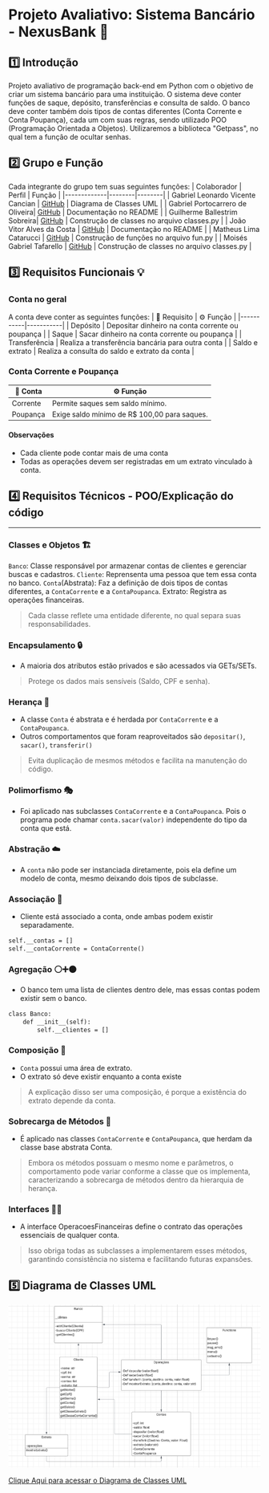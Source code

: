 # Projeto Avaliativo: Sistema Bancário - NexusBank 💸
## 1️⃣ Introdução
Projeto avaliativo de programação back-end em Python com o objetivo de criar um sistema bancário para uma instituição. O sistema deve conter funções de saque, depósito, transferências e consulta de saldo. O banco deve conter também dois tipos de contas diferentes (Conta Corrente e Conta Poupança), cada um com suas regras, sendo utilizado POO (Programação Orientada a Objetos). Utilizaremos a biblioteca "Getpass", no qual tem a função de ocultar senhas.
## 2️⃣ Grupo e Função
Cada integrante do grupo tem suas seguintes funções:
| Colaborador | Perfil | Função |
|-------------|--------|--------|
| Gabriel Leonardo Vicente Cancian | [GitHub](https://github.com/GabrielLeonardoVC) | Diagrama de Classes UML |
| Gabriel Portocarrero de Oliveira| [GitHub](https://github.com/GabrielPortocarrero) | Documentação no README |
| Guilherme Ballestrim Sobreira| [GitHub](https://github.com/GuilhermeBallestrim) | Construção de classes no arquivo classes.py |
| João Vitor Alves da Costa  | [GitHub](https://github.com/Joaovacosta) | Documentação no README |
| Matheus Lima Catarucci | [GitHub](https://github.com/MatheusCatarucci) | Construção de funções no arquivo fun.py |
| Moisés Gabriel Tafarello | [GitHub](https://github.com/MoisesTafarello) | Construção de classes no arquivo classes.py |
## 3️⃣ Requisitos Funcionais 💡
### Conta no geral
A conta deve conter as seguintes funções:
| 🧩 Requisito | ⚙ Função |
|-----------|-----------|
| Depósito | Depositar dinheiro na conta corrente ou poupança |
| Saque | Sacar dinheiro na conta corrente ou poupança |
| Transferência | Realiza a transferência bancária para outra conta |
| Saldo e extrato | Realiza a consulta do saldo e extrato da conta |
### Conta Corrente e Poupança
| 👥 Conta | ⚙ Função |
|---------|---------|
| Corrente | Permite saques sem saldo mínimo. |
| Poupança | Exige saldo mínimo de R$ 100,00 para saques. |
#### Observações
- Cada cliente pode contar mais de uma conta
- Todas as operações devem ser registradas em um extrato vinculado à conta.

## 4️⃣ Requisitos Técnicos - POO/Explicação do código
---
### Classes e Objetos 🏗️
`Banco`: Classe responsável por armazenar contas de clientes e gerenciar buscas e cadastros.
`Cliente`: Reprensenta uma pessoa que tem essa conta no banco.
`Conta`(Abstrata): Faz a definição de dois tipos de contas diferentes, a `ContaCorrente` e a `ContaPoupanca`.
Extrato: Registra as operações financeiras.
> Cada classe reflete uma entidade diferente, no qual separa suas responsabilidades.
> 
### Encapsulamento 🔒
- A maioria dos atributos estão privados e são acessados via GETs/SETs.
> Protege os dados mais sensíveis (Saldo, CPF e senha).
>
### Herança 🧬
- A classe `Conta` é abstrata e é herdada por `ContaCorrente` e a `ContaPoupanca`.
- Outros comportamentos que foram reaproveitados são `depositar()`, `sacar()`, `transferir()`
> Evita duplicação de mesmos métodos e facilita na manutenção do código.
>
### Polimorfismo 🎭
- Foi aplicado nas subclasses `ContaCorrente` e a `ContaPoupanca`. Pois o programa pode chamar `conta.sacar(valor)` independente do tipo da conta que está.
### Abstração ☁️
- A `conta` não pode ser instanciada diretamente, pois ela define um modelo de conta, mesmo deixando dois tipos de subclasse. 
### Associação 🔗
- Cliente está associado a conta, onde ambas podem existir separadamente.
```
self.__contas = []
self.__contaCorrente = ContaCorrente()
```
### Agregação ⚪➕⚫
- O banco tem uma lista de clientes dentro dele, mas essas contas podem existir sem o banco.
```
class Banco:
    def __init__(self):
        self.__clientes = []
``` 
### Composição 🧱
- `Conta` possui uma área de extrato.
- O extrato só deve existir enquanto a conta existe 
> A explicação disso ser uma composição, é porque a existência do extrato depende da conta.
>
### Sobrecarga de Métodos 🔁
- É aplicado nas classes `ContaCorrente` e `ContaPoupanca`, que herdam da classe base abstrata Conta.
> Embora os métodos possuam o mesmo nome e parâmetros, o comportamento pode variar conforme a classe que os implementa, caracterizando a sobrecarga de métodos dentro da hierarquia de herança.
>
### Interfaces 🧠💬
- A interface OperacoesFinanceiras define o contrato das operações essenciais de qualquer conta.
> Isso obriga todas as subclasses a implementarem esses métodos, garantindo consistência no sistema e facilitando futuras expansões.
>

## 5️⃣ Diagrama de Classes UML

![alt text](diagramaUML.png)

[Clique Aqui para acessar o Diagrama de Classes UML](https://lucid.app/lucidchart/fea066e8-6598-4cda-8514-896bf2a63cd4/edit?viewport_loc=-437%2C-562%2C3347%2C1463%2C0_0&invitationId=inv_adee2969-7860-4abe-8ec9-08f3c9c67542)






